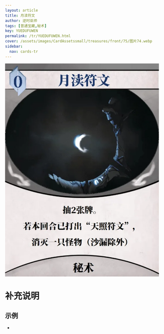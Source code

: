 ```yaml
---
layout: article
title: 月渎符文
author: 逆时巫师
tags: [普通宝藏,秘术]
key: YUEDUFUWEN
permalink: /tr/YUEDUFUWEN.html
cover: /assets/images/CardAssetssmall/treasures/front/75/图片74.webp
sidebar:
  nav: cards-tr
---
```

![](/assets/images/CardAssets/treasures/front/75/图片74.webp)

# 补充说明



## 示例
* 